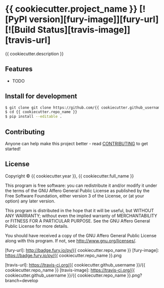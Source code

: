 # {{ cookiecutter.project_name }} [![PyPI version][fury-image]][fury-url] [![Build Status][travis-image]][travis-url]
{{ cookiecutter.description }}


## Features

* TODO


## Install for development

```bash
$ git clone git clone https://github.com/{{ cookiecutter.github_username }}/{{ cookiecutter.repo_name }}.git
$ cd {{ cookiecutter.repo_name }}
$ pip install --editable .
```


## Contributing
Anyone can help make this project better - read [CONTRIBUTING](CONTRIBUTING.md) to get started!


## License
Copyright &#169; {{ cookiecutter.year }}, {{ cookiecutter.full_name }}

This program is free software: you can redistribute it and/or modify it under the terms of the GNU Affero General Public License as published by the Free Software Foundation, either version 3 of the License, or (at your option) any later version.

This program is distributed in the hope that it will be useful, but WITHOUT ANY WARRANTY; without even the implied warranty of MERCHANTABILITY or FITNESS FOR A PARTICULAR PURPOSE. See the GNU Affero General Public License for more details.

You should have received a copy of the GNU Affero General Public License along with this program. If not, see http://www.gnu.org/licenses/.



[fury-url]: http://badge.fury.io/py/{{ cookiecutter.repo_name }}
[fury-image]: https://badge.fury.io/py/{{ cookiecutter.repo_name }}.png

[travis-url]: https://travis-ci.org/{{ cookiecutter.github_username }}/{{ cookiecutter.repo_name }}
[travis-image]: https://travis-ci.org/{{ cookiecutter.github_username }}/{{ cookiecutter.repo_name }}.png?branch=develop
